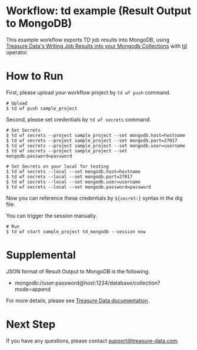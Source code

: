 # Workflow: td example (Result Output to MongoDB)

This example workflow exports TD job results into MongoDB, using [Treasure Data's Writing Job Results into your Mongodb Collections](https://docs.treasuredata.com/articles/result-into-mongodb) with [td](http://docs.digdag.io/operators/td.html) operator.

# How to Run

First, please upload your workflow project by `td wf push` command.

    # Upload
    $ td wf push sample_project

Second, please set credentials by `td wf secrets` command.

    # Set Secrets
    $ td wf secrets --project sample_project --set mongodb.host=hostname
    $ td wf secrets --project sample_project --set mongodb.port=27017
    $ td wf secrets --project sample_project --set mongodb.user=username
    $ td wf secrets --project sample_project --set mongodb.password=password

    # Set Secrets on your local for testing
    $ td wf secrets --local --set mongodb.host=hostname
    $ td wf secrets --local --set mongodb.port=27017
    $ td wf secrets --local --set mongodb.user=username
    $ td wf secrets --local --set mongodb.password=password

Now you can reference these credentials by `${secret:}` syntax in the dig file.

You can trigger the session manually.

    # Run
    $ td wf start sample_project td_mongodb --session now
    
# Supplemental

JSON format of Result Output to MongoDB is the following.

- mongodb://user:password@host:1234/database/collection?mode=append

For more details, please see [Treasure Data documentation](https://docs.treasuredata.com/articles/result-into-mongodb).

# Next Step

If you have any questions, please contact support@treasure-data.com.
